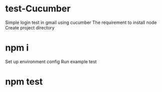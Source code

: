 # test-Cucumber
Simple login test in gmail using cucumber
The requirement to install node
Create project directory
# npm i 
Set up environment config
Run example test
# npm test

